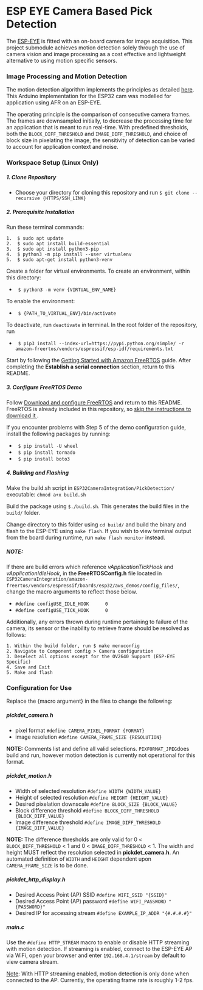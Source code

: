 # ESP EYE Camera Based Pick Detection 

The [ESP-EYE]([https://www.espressif.com/en/products/devkits/esp-eye/overview](https://www.espressif.com/en/products/devkits/esp-eye/overview))  is fitted with an on-board camera for image acquisition. This project submodule achieves motion detection solely through the use of camera vision and image processing as a cost effective and lightweight alternative to using motion specific sensors. 

### Image Processing and Motion Detection 
The motion detection algorithm implements the principles as detailed [here](https://eloquentarduino.github.io/2020/01/motion-detection-with-esp32-cam-only-arduino-version/#tocwhat-is-naive-motion-detection). This Arduino implementation for the ESP32 cam was modelled for application using AFR on an ESP-EYE. 

The operating principle is the comparison of consecutive camera frames. The frames are downsampled initially, to decrease the processing time for an application that is meant to run real-time.  With predefined thresholds, both the `BLOCK_DIFF_THRESHOLD` and `IMAGE_DIFF_THRESHOLD`, and choice of block size in pixelating the image,  the sensitivity of detection can be varied to account for application context and noise.


### Workspace Setup (Linux Only)
##### 1. Clone Repository
* Choose your directory for cloning this repository and run `$ git clone --recursive {HTTPS/SSH_LINK}`
##### 2. Prerequisite Installation
Run these terminal commands:

	1.	$ sudo apt update
	2.	$ sudo apt install build-essential
	3.	$ sudo apt install python3-pip
	4.	$ python3 -m pip install --user virtualenv
	5.	$ sudo apt-get install python3-venv

Create a folder for virtual environments. To create an environment, within this directory:
* ` $ python3 -m venv {VIRTUAL_ENV_NAME}`

To enable the environment:
* ` $ {PATH_TO_VIRTUAL_ENV}/bin/activate`

To deactivate, run `deactivate` in terminal. In the root folder of the repository, run 
* ` $ pip3 install --index-url=https://pypi.python.org/simple/ -r amazon-freertos/vendors/espressif/esp-idf/requirements.txt`

Start by following the [Getting Started with Amazon FreeRTOS](https://docs.aws.amazon.com/freertos/latest/userguide/getting_started_espressif.html#setup-espressif-prereqs) guide. After completing the **Establish a serial connection** section, return to this README. 

##### 3. Configure FreeRTOS Demo 

Follow [Download and configure FreeRTOS](https://docs.aws.amazon.com/freertos/latest/userguide/getting_started_espressif.html#download-and-configure-espressif) and return to this README. FreeRTOS is already included in this repository, so <ins>skip the instructions to download it </ins>. 

If you encounter problems with Step 5 of the demo configuration guide, install the following packages by running:

*  ` $ pip install -U wheel`
*  ` $ pip install tornado`
*  ` $ pip install boto3`

##### 4. Building and Flashing
Make the build.sh script in `ESP32CameraIntegration/PickDetection/` executable: `chmod a+x build.sh`

Build the package using `$./build.sh`. This generates the build files in the `build/` folder.

Change directory to this folder using `cd build/` and build the binary and flash to the ESP-EYE using `make flash`. If you wish to view terminal output from the board during runtime, run `make flash monitor` instead. 

##### *NOTE:*
If there are build errors which reference *vApplicationTickHook* and *vApplicationIdleHook*, in the **FreeRTOSConfig.h** file located in `ESP32CameraIntegration/amazon-freertos/vendors/espressif/boards/esp32/aws_demos/config_files/`, change the macro arguments to reflect those below.

- `#define configUSE_IDLE_HOOK		0`	
- `#define configUSE_TICK_HOOK		0`

Additionally, any errors thrown during runtime pertaining to failure of the camera, its sensor or the inability to retrieve frame should be resolved as follows: 

	1. Within the build folder, run $ make menuconfig 
	2. Navigate to Component config > Camera configuration 
	3. Deselect all options except for the OV2640 Support (ESP-EYE Specific) 
	4. Save and Exit
	5. Make and flash



### Configuration for Use

Replace the {macro argument} in the files to change the following:

##### *pickdet_camera.h*

- pixel format `#define CAMERA_PIXEL_FORMAT {FORMAT}`
- image resolution `#define CAMERA_FRAME_SIZE {RESOLUTION}`

**NOTE:** Comments list and define all valid selections. `PIXFORMAT_JPEG`does build and run, however motion detection is currently not operational for this format.


##### *pickdet_motion.h*
- Width of selected resolution `#define WIDTH {WIDTH_VALUE}`
- Height of selected resolution `#define HEIGHT {HEIGHT_VALUE}`
- Desired pixelation downscale `#define BLOCK_SIZE {BLOCK_VALUE}`
- Block difference threshold `#define BLOCK_DIFF_THRESHOLD {BLOCK_DIFF_VALUE}`
- Image difference threshold `#define IMAGE_DIFF_THRESHOLD {IMAGE_DIFF_VALUE}`

**NOTE:** The difference thresholds are only valid for 0 < `BLOCK_DIFF_THRESHOLD` < 1 and 0 < `IMAGE_DIFF_THRESHOLD` < 1. The width and height MUST reflect the resolution selected in **pickdet_camera.h**. An automated definition of `WIDTH` and `HEIGHT` dependent upon `CAMERA_FRAME_SIZE` is to be done.

##### *pickdet_http_display.h*
- Desired Access Point (AP) SSID `#define WIFI_SSID "{SSID}"`
- Desired Access Point (AP) password `#define WIFI_PASSWORD "{PASSWORD}"`
- Desired IP for accessing stream `#define EXAMPLE_IP_ADDR "{#.#.#.#}"`

##### *main.c*

Use the `#define HTTP_STREAM` macro to enable or disable HTTP streaming with motion detection. If streaming is enabled, connect to the ESP-EYE AP via WiFi, open your browser and enter `192.168.4.1/stream` by default to view camera stream.

<ins>Note</ins>: With HTTP streaming enabled, motion detection is only done when connected to the AP. Currently, the operating frame rate is roughly 1-2 fps.
